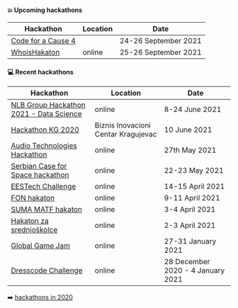 #### :boom: Upcoming hackathons

| Hackathon | Location | Date |
| --------- | -------- | ---- |
| [Code for a Cause 4](https://www.vegait.rs/media-center/news/code-for-a-cause-4-help-non-profit-organisations-digitalise) | | 24-26 September 2021 |
| [WhoisHakaton](https://whoishakaton.rs/) | online | 25-26 September 2021 |

#### :computer: Recent hackathons

| Hackathon | Location | Date |
| --------- | -------- | ---- |
| [NLB Group Hackathon 2021 - Data Science](https://www.nlb.si/hackathon-2021-data-science) | online | 8-24 June 2021 |
| [Hackathon KG 2020](https://docs.google.com/forms/d/16Why9Wi-9IG9hUvsSwvSu0Y-WIj0t9jlcRw1WMUNU6I/viewform) | Biznis Inovacioni Centar Kragujevac | 10 June 2021 |
| [Audio Technologies Hackathon](https://westernbalkanstartups.net/summer-audio) | online | 27th May 2021 |
| [Serbian Case for Space hackathon](http://serbiancaseforspace.com/#/rgz-hackathon-2021) | online | 22-23 May 2021 |
| [EESTech Challenge](https://eestechchallenge.eestec.net/#/) | online | 14-15 April 2021 |
| [FON hakaton](https://hakaton.fonis.rs/2021/#/) | online | 9-11 April 2021 |
| [SUMA MATF hakaton](https://sumamatf.rs/hakaton) | online | 3-4 April 2021 |
| [Hakaton za srednjoškolce](https://hzs.fonis.rs/2021/#/) | online | 2-3 April 2021 |
| [Global Game Jam](https://www.metropolitan.ac.rs/online-global-game-jam-2021/) | online | 27-31 January 2021 |
| [Dresscode Challenge](https://www.instagram.com/p/CJRcCAwnYxA/) | online | 28 December 2020 - 4 January 2021 |

:arrow_right: [hackathons in 2020](2020.md)
